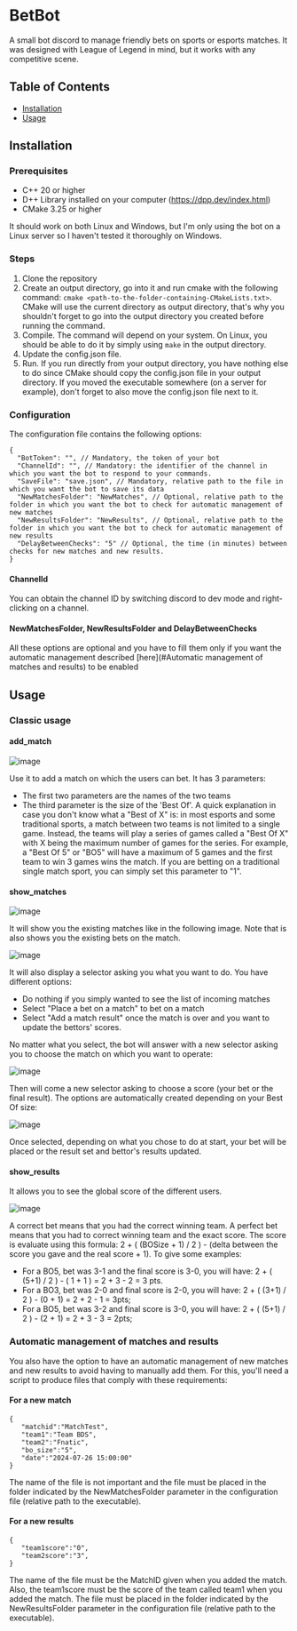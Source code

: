 # BetBot

A small bot discord to manage friendly bets on sports or esports matches. It was designed with League of Legend in mind, but it works with any competitive scene. 

## Table of Contents
- [Installation](#installation)
- [Usage](#usage)

## Installation

### Prerequisites
- C++ 20 or higher
- D++ Library installed on your computer (https://dpp.dev/index.html)
- CMake 3.25 or higher

It should work on both Linux and Windows, but I'm only using the bot on a Linux server so I haven't tested it thoroughly on Windows. 

### Steps
1. Clone the repository
2. Create an output directory, go into it and run cmake with the following command: ```cmake <path-to-the-folder-containing-CMakeLists.txt>```. CMake will use the current directory as output directory, that's why you shouldn't forget to go into the output directory you created before running the command.
3. Compile. The command will depend on your system. On Linux, you should be able to do it by simply using ```make``` in the output directory. 
5. Update the config.json file. 
6. Run. If you run directly from your output directory, you have nothing else to do since CMake should copy the config.json file in your output directory. If you moved the executable somewhere (on a server for example), don't forget to also move the config.json file next to it.

### Configuration
The configuration file contains the following options: 

```
{
  "BotToken": "", // Mandatory, the token of your bot
  "ChannelId": "", // Mandatory: the identifier of the channel in which you want the bot to respond to your commands.
  "SaveFile": "save.json", // Mandatory, relative path to the file in which you want the bot to save its data
  "NewMatchesFolder": "NewMatches", // Optional, relative path to the folder in which you want the bot to check for automatic management of new matches
  "NewResultsFolder": "NewResults", // Optional, relative path to the folder in which you want the bot to check for automatic management of new results
  "DelayBetweenChecks": "5" // Optional, the time (in minutes) between checks for new matches and new results.
}
```
#### ChannelId
You can obtain the channel ID by switching discord to dev mode and right-clicking on a channel.

#### NewMatchesFolder, NewResultsFolder and DelayBetweenChecks
All these options are optional and you have to fill them only if you want the automatic management described [here](#Automatic management of matches and results) to be enabled 

## Usage

### Classic usage

#### add_match

![image](https://github.com/BJPerez/DiscordBetBot/assets/16210134/8a8f023a-a422-4d26-9634-0fd1580dc19a)

Use it to add a match on which the users can bet. It has 3 parameters:

- The first two parameters are the names of the two teams
- The third parameter is the size of the 'Best Of'. A quick explanation in case you don't know what a "Best of X" is: in most esports and some traditional sports, a match between two teams is not limited to a single game. Instead, the teams will play a series of games called a "Best Of X" with X being the maximum number of games for the series. For example, a "Best Of 5" or "BO5" will have a maximum of 5 games and the first team to win 3 games wins the match. If you are betting on a traditional single match sport, you can simply set this parameter to "1".

#### show_matches

![image](https://github.com/BJPerez/DiscordBetBot/assets/16210134/dcb9d431-41c0-4c99-a921-ab00cff03624)

It will show you the existing matches like in the following image. Note that is also shows you the existing bets on the match.

![image](https://github.com/BJPerez/DiscordBetBot/assets/16210134/512f6beb-cbbc-4e41-b4c3-780cbe8f9fe5)

It will also display a selector asking you what you want to do. You have different options:
- Do nothing if you simply wanted to see the list of incoming matches
- Select "Place a bet on a match" to bet on a match
- Select "Add a match result" once the match is over and you want to update the bettors' scores.

No matter what you select, the bot will answer with a new selector asking you to choose the match on which you want to operate:

![image](https://github.com/BJPerez/DiscordBetBot/assets/16210134/e3d45ae7-fb48-41bc-92c7-53c55a706df5)

Then will come a new selector asking to choose a score (your bet or the final result). The options are automatically created depending on your Best Of size:

![image](https://github.com/BJPerez/DiscordBetBot/assets/16210134/21232848-750e-44c6-8c47-7d637f8a1cdd)

Once selected, depending on what you chose to do at start, your bet will be placed or the result set and bettor's results updated.

#### show_results

It allows you to see the global score of the different users. 

![image](https://github.com/BJPerez/DiscordBetBot/assets/16210134/dc49d6c1-5b55-4b4a-9b79-af8e8cdd4741)

A correct bet means that you had the correct winning team.
A perfect bet means that you had to correct winning team and the exact score.
The score is evaluate using this formula: 2 + ( (BOSize + 1) / 2 ) - (delta between the score you gave and the real score + 1). 
To give some examples: 
- For a BO5, bet was 3-1 and the final score is 3-0, you will have: 2 + ( (5+1) / 2 ) - ( 1 + 1 ) = 2 + 3 - 2 = 3 pts.
- For a BO3, bet was 2-0 and final score is 2-0, you will have: 2 + ( (3+1) / 2 ) - (0 + 1) = 2 + 2 - 1 = 3pts;
- For a BO5, bet was 3-2 and final score is 3-0, you will have: 2 + ( (5+1) / 2 ) - (2 + 1) = 2 + 3 - 3 = 2pts;

### Automatic management of matches and results

You also have the option to have an automatic management of new matches and new results to avoid having to manually add them. For this, you'll need a script to produce files that comply with these requirements:

#### For a new match
```
{
   "matchid":"MatchTest",
   "team1":"Team BDS",
   "team2":"Fnatic",
   "bo_size":"5",
   "date":"2024-07-26 15:00:00"
}
```

The name of the file is not important and the file must be placed in the folder indicated by the NewMatchesFolder parameter in the configuration file (relative path to the executable).

#### For a new results

```
{
   "team1score":"0",
   "team2score":"3",
}
```

The name of the file must be the MatchID given when you added the match. Also, the team1score must be the score of the team called team1 when you added the match. The file must be placed in the folder indicated by the NewResultsFolder parameter in the configuration file (relative path to the executable). 

 
